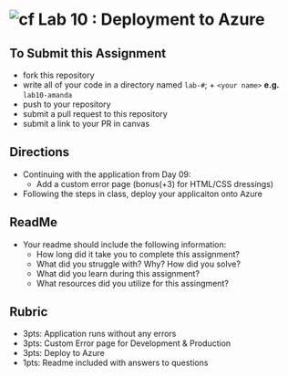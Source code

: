 ![cf](http://i.imgur.com/7v5ASc8.png) Lab 10 : Deployment to Azure
=====================================

## To Submit this Assignment
- fork this repository
- write all of your code in a directory named `lab-#`; + `<your name>` **e.g.** `lab10-amanda`
- push to your repository
- submit a pull request to this repository
- submit a link to your PR in canvas

## Directions
- Continuing with the application from Day 09:
    - Add a custom error page (bonus(+3) for HTML/CSS dressings)
- Following the steps in class, deploy your applicaiton onto Azure


## ReadMe
- Your readme should include the following information:
	- How long did it take you to complete this assignment?
	- What did you struggle with? Why? How did you solve?
	- What did you learn during this assignment?
    - What resources did you utilize for this assingment?
  

## Rubric
- 3pts: Application runs without any errors
- 3pts: Custom Error page for Development & Production
- 3pts: Deploy to Azure
- 1pts: Readme included with answers to questions